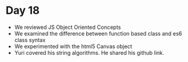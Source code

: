 # Day 18

* We reviewed JS Object Oriented Concepts
* We examined the difference between function based class and es6 class syntax
* We experimented with the html5 Canvas object
* Yuri covered his string algorithms. He shared his github link.


